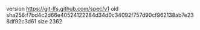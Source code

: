 version https://git-lfs.github.com/spec/v1
oid sha256:f7bd4c2d66e40524122284d34d0c34092f757d90cf962138ab7e238df92c3d61
size 2362

